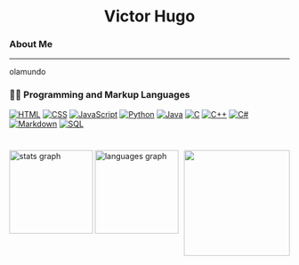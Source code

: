 <h1 align="center">Victor Hugo</h1>

<h3 align="left">About Me</h3>

<hr>

olamundo


<div>

  <h3>👨‍💻 Programming and Markup Languages</h3>

  <p>
      <a href=""><img alt="HTML" src="https://img.shields.io/badge/HTML-E34F26.svg?logo=html5&logoColor=white"></a>
      <a href=""><img alt="CSS" src="https://img.shields.io/badge/CSS-1572B6.svg?logo=css3&logoColor=white"></a>
      <a href=""><img alt="JavaScript" src="https://img.shields.io/badge/JavaScript-F7DF1E.svg?logo=javascript&logoColor=black"></a>
      <a href=""><img alt="Python" src="https://img.shields.io/badge/Python-14354C.svg?logo=python&logoColor=white"></a>
      <a href=""><img alt="Java" src="https://custom-icon-badges.demolab.com/badge/Java-007396.svg?logo=java&logoColor=white"></a>
      <a href=""><img alt="C" src="https://custom-icon-badges.demolab.com/badge/C-03599C.svg?logo=c-in-hexagon&logoColor=white"></a>
      <a href=""><img alt="C++" src="https://custom-icon-badges.demolab.com/badge/C++-9C033A.svg?logo=cpp2&logoColor=white"></a>
      <a href=""><img alt="C#" src="https://custom-icon-badges.demolab.com/badge/C%23-68217A.svg?logo=cs2&logoColor=white"></a>
      <a href=""><img alt="Markdown" src="https://img.shields.io/badge/Markdown-000000.svg?logo=markdown&logoColor=white"></a>
      <a href=""><img alt="SQL" src="https://custom-icon-badges.demolab.com/badge/SQL-025E8C.svg?logo=database&logoColor=white"></a>
  </p>

</div>

<p align="left"></p>

###

<h1 align="left"></h1>

###

<p align="left"></p>

###

<h1 align="left"></h1>

###

<div align="left">
  <img src="https://github-readme-stats.vercel.app/api?username=Victor-Hugo-0000&hide_title=false&hide_rank=false&show_icons=false&include_all_commits=true&count_private=true&disable_animations=false&theme=dark&locale=en&hide_border=false&order=1" height="150"       alt="stats graph"  />
  <img src="https://github-readme-stats.vercel.app/api/top-langs?username=Victor-Hugo-0000&locale=en&hide_title=false&layout=compact&card_width=320&langs_count=5&theme=dark&hide_border=false&order=2" height="150" alt="languages graph"  />

  <img align="right" height="190" src="https://github.com/user-attachments/assets/b5ea3353-b201-4989-995b-d74c75484506"  />

</div>
